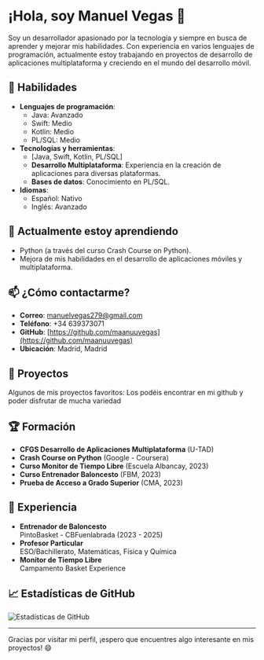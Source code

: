 # ¡Hola, soy Manuel Vegas 👋

Soy un desarrollador apasionado por la tecnología y siempre en busca de aprender y mejorar mis habilidades. Con experiencia en varios lenguajes de programación, actualmente estoy trabajando en proyectos de desarrollo de aplicaciones multiplataforma y creciendo en el mundo del desarrollo móvil.

## 🔧 Habilidades
- **Lenguajes de programación**:  
  - Java: Avanzado  
  - Swift: Medio  
  - Kotlin: Medio  
  - PL/SQL: Medio
- **Tecnologías y herramientas**:  
  - [Java, Swift, Kotlin, PL/SQL]
  - **Desarrollo Multiplataforma**: Experiencia en la creación de aplicaciones para diversas plataformas.
  - **Bases de datos**: Conocimiento en PL/SQL.
- **Idiomas**:  
  - Español: Nativo  
  - Inglés: Avanzado

## 🌱 Actualmente estoy aprendiendo
- Python (a través del curso Crash Course on Python).
- Mejora de mis habilidades en el desarrollo de aplicaciones móviles y multiplataforma.

## 📫 ¿Cómo contactarme?
- **Correo**: [manuelvegas279@gmail.com](mailto:manuelvegas279@gmail.com)
- **Teléfono**: +34 639373071
- **GitHub**: [https://github.com/maanuuvegas](https://github.com/maanuuvegas)
- **Ubicación**: Madrid, Madrid

## 🔗 Proyectos
Algunos de mis proyectos favoritos:
Los podéis encontrar en mi github y poder disfrutar de mucha variedad

## 🏆 Formación
- **CFGS Desarrollo de Aplicaciones Multiplataforma** (U-TAD)
- **Crash Course on Python** (Google - Coursera)
- **Curso Monitor de Tiempo Libre** (Escuela Albancay, 2023)
- **Curso Entrenador Baloncesto** (FBM, 2023)
- **Prueba de Acceso a Grado Superior** (CMA, 2023)

## 💼 Experiencia
- **Entrenador de Baloncesto**  
  PintoBasket - CBFuenlabrada (2023 - 2025)
- **Profesor Particular**  
  ESO/Bachillerato, Matemáticas, Física y Química
- **Monitor de Tiempo Libre**  
  Campamento Basket Experience

## 📈 Estadísticas de GitHub

![Estadísticas de GitHub](https://github-readme-stats.vercel.app/api?username=maanuuvegas&show_icons=true&hide_title=true&count_private=true&hide=prs)

---

Gracias por visitar mi perfil, ¡espero que encuentres algo interesante en mis proyectos! 😄
